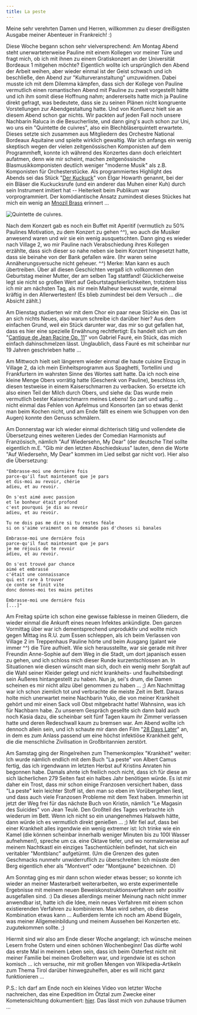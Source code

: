 ```yaml
---
title: La peste
---
```


Meine sehr verehrten Damen und Herren, willkommen zu dieser dreißigsten Ausgabe meiner Abenteuer in Frankreich! :)

Diese Woche begann schon sehr vielversprechend: Am Montag Abend steht unerwarteterweise Pauline mit einem Kollegen vor meiner Türe und fragt mich, ob ich mit ihnen zu einem Gratiskonzert an der Universität Bordeaux 1 mitgehen möchte? Eigentlich wollte ich ursprünglich den Abend der Arbeit weihen, aber wieder einmal ist der Geist schwach und ich beschließe, den Abend zur "Kulturveranstaltung" umzuwidmen. Dabei musste ich mit dem Dilemma kämpfen, dass sich der Kollege von Pauline vermutlich einen romantischen Abend mit Pauline zu zweit vorgestellt hätte und ich ihm somit diese Hoffnung nahm; andererseits hatte mich ja Pauline direkt gefragt, was bedeutete, dass sie zu seinen Plänen nicht kongruente Vorstellungen zur Abendgestaltung hatte. Und von Konfluenz hielt sie an diesem Abend schon gar nichts.
Wir packten auf jeden Fall noch unsere Nachbarin Raluca in die Besucherliste, und dann ging's auch schon zur Uni, wo uns ein "Quintette de cuivres", also ein Blechbläserquintett erwartete. Dieses setzte sich zusammen aus Mitgliedern des Orchestre National Bordeaux Aquitaine und spielte wirklich gewaltig. War ich anfangs ein wenig skeptisch wegen der vielen zeitgenössischen Komponisten auf dem Programmheft, konnte ich während des Konzertes dann doch erleichtert aufatmen, denn wie mir scheint, machen zeitgenössische Blasmusikkomponisten deutlich weniger "moderne Musik" als z.B. Komponisten für Orchesterstücke. Als programmiertes Highlight des Abends sei das Stück "[Der Kuckuck](http://www.youtube.com/watch?v=AlfIkg0mEMo)" von Elgar Howarth genannt, bei der ein Bläser die Kuckucksrufe (und ein anderer das Muhen einer Kuh) durch sein Instrument imitiert hat -- Heiterkeit beim Publikum war vorprogrammiert. Der komödiantische Ansatz zumindest dieses Stückes hat mich ein wenig an [Mnozil Brass](http://www.mnozilbrass.at/) erinnert ...

![Quintette de cuivres.]($media$/Photo2993.jpg)

Nach dem Konzert gab es noch ein Buffet mit Aperitif (vermutlich zu 50% Paulines Motivation, zu dem Konzert zu gehen ^^), wo auch die Musiker anwesend waren und wir sie ein wenig ausquetschten. Dann ging es wieder nach Village 2, wo mir Pauline nach Verabschiedung ihres Kollegen erzählte, dass sich dieser so nahe neben sie beim Konzert hingesetzt hatte, dass sie beinahe von der Bank gefallen wäre. (Ihr waren seine Annäherungsversuche nicht geheuer. ^^) Merke: Man kann es auch übertreiben.
Über all diesen Geschichten vergaß ich vollkommen den Geburtstag meiner Mutter, der am selben Tag stattfand! Glücklicherweise legt sie nicht so großen Wert auf Geburtstagsfeierlichkeiten, trotzdem biss ich mir am nächsten Tag, als mir mein Malheur bewusst wurde, einmal kräftig in den Allerwertesten! (Es blieb zumindest bei dem Versuch ... die Absicht zählt.)

Am Dienstag studierten wir mit dem Chor ein paar neue Stücke ein. Das ist an sich nichts Neues, also warum schreibe ich darüber hier? Aus dem einfachen Grund, weil ein Stück darunter war, das mir so gut gefallen hat, dass es hier eine spezielle Erwähnung rechtfertigt: Es handelt sich um den "[Cantique de Jean Racine Op. 11](http://www.youtube.com/watch?v=NzUMfVpugq4)" von Gabriel Fauré, ein Stück, das mich einfach dahinschmelzen lässt. Unglaublich, dass Fauré es mit scheinbar nur 19 Jahren geschrieben hatte ...

Am Mittwoch hielt seit längerem wieder einmal die haute cuisine Einzug in Village 2, da ich mein Einheitsprogramm aus Spaghetti, Tortellini und Frankfurtern im wahrsten Sinne des Wortes satt hatte. Da ich noch eine kleine Menge Obers vorrätig hatte (Geschenk von Pauline), beschloss ich, diesen testweise in einem Kaiserschmarren zu verbacken. So ersetzte ich also einen Teil der Milch durch Obers, und siehe da: Das wurde mein vermutlich bester Kaiserschmarrn meines Lebens! So zart und saftig ... nicht einmal das Fehlen von Apfelmus und Konsorten (an so etwas denkt man beim Kochen nicht, und am Ende fällt es einem wie Schuppen von den Augen) konnte den Genuss schmälern.

Am Donnerstag war ich wieder einmal dichterisch tätig und vollendete die Übersetzung eines weiteren Liedes der Comedian Harmonists auf Französisch, nämlich "Auf Wiedersehn, My Dear" (der deutsche Titel sollte eigentlich m.E. "Gib mir den letzten Abschiedskuss" lauten, denn die Worte "Auf Wiedersehn, My Dear" kommen im Lied selbst gar nicht vor). Hier also die Übersetzung:

~~~
"Embrasse-moi une dernière fois
parce-qu'il faut maintenant que je pars
et dis-moi au revoir, chérie
adieu, et au revoir.

On s'est aimé avec passion
et le bonheur était profond
c'est pourquoi je dis au revoir
adieu, et au revoir.

Tu ne dois pas me dire si tu restes féale
si on s'aime vraiment on ne demande pas d'choses si banales

Embrasse-moi une dernière fois
parce-qu'il faut maintenant que je pars
je me réjouis de te revoir
adieu, et au revoir.

On s'est trouvé par chance
aimé et embrassé
c'était une connaissance
qui est rare à trouver
ce conte se finit vite
donc donnes-moi tes mains petites

Embrasse-moi une dernière fois
[...]"
~~~

Am Freitag spürte ich schon eine gewisse faiblesse in meinen Gliedern, die wieder einmal die Ankunft eines neuen Infektes ankündigte. Den ganzen Vormittag über war ich dementsprechend unproduktiv und wollte mich gegen Mittag ins R.U. zum Essen schleppen, als ich beim Verlassen von Village 2 im Treppenhaus Pauline hörte und beim Ausgang (galant wie immer ^^) die Türe aufhielt. Wie sich herausstellte, war sie gerade mit ihrer Freundin Anne-Sophie auf dem Weg in die Stadt, um dort japanisch essen zu gehen, und ich schloss mich dieser Runde kurzentschlossen an. In Situationen wie diesen wünscht man sich, doch ein wenig mehr Sorgfalt auf die Wahl seiner Kleider gelegt und nicht krankheits- und faulheitsbedingt sein Äußeres hintangestellt zu haben. Nun ja, sei's drum, die Damen scheinen es mir nicht allzu übel genommen zu haben ... ;)
Am Nachmittag war ich schon ziemlich tot und verbrachte die meiste Zeit im Bett. Daraus holte mich unerwartet meine Nachbarin Yuko, die von meiner Krankheit gehört und mir einen Sack voll Obst mitgebracht hatte! Wahnsinn, was ich für Nachbarn habe. Zu unserem Gespräch gesellte sich dann bald auch noch Kasia dazu, die scheinbar seit fünf Tagen kaum ihr Zimmer verlassen hatte und deren Redeschwall kaum zu bremsen war.
Am Abend wollte ich dennoch allein sein, und ich schaute mir dann den Film "[28 Days Later](http://en.wikipedia.org/wiki/28_Days_Later)" an, in dem es zum Anlass passend um eine höchst infektiöse Krankheit geht, die die menschliche Zivilisation in Großbritannien zerstört.

Am Samstag ging der Ringelreihen zum Themenkomplex "Krankheit" weiter: Ich wurde nämlich endlich mit dem Buch "La peste" von Albert Camus fertig, das ich irgendwann im letzten Herbst auf Kristins Anraten hin begonnen habe. Damals ahnte ich freilich noch nicht, dass ich für diese an sich lächerlichen 279 Seiten fast ein halbes Jahr benötigen würde. Es ist mir daher ein Trost, dass mir schon einige Franzosen versichert haben, dass "La peste" kein leichter Stoff ist, den man so eben im Vorübergehen liest, und dass auch viele Franzosen Probleme mit dem Text haben. Immerhin ist jetzt der Weg frei für das nächste Buch von Kristin, nämlich "Le Magasin des Suicides" von Jean Teulé.
Den Großteil des Tages verbrachte ich wiederum im Bett. Wenn ich nicht so ein unangenehmes Halsweh hätte, dann würde ich es vermutlich direkt genießen ... ;) Mir fiel auf, dass bei einer Krankheit alles irgendwie ein wenig extremer ist: Ich trinke wie ein Kamel (die können scheinbar innerhalb weniger Minuten bis zu 100l Wasser aufnehmen!), spreche um ca. eine Oktave tiefer, und wo normalerweise auf meinem Nachtkastl ein einziges Taschentüchlein befindet, hat sich ein veritabler "Montblanc" aufgetürmt. (Um die Grenzen des guten Geschmacks nunmehr unwiderruflich zu überschreiten: Ich müsste den Berg eigentlich eher als "Montvert" oder "Montjaune" bezeichnen. :D)

Am Sonntag ging es mir dann schon wieder etwas besser; so konnte ich wieder an meiner Masterarbeit weiterarbeiten, wo erste experimentelle Ergebnisse mit meinem neuen Beweiskonstruktionsverfahren sehr positiv ausgefallen sind. :) Da dieses allerdings meiner Meinung nach nicht immer anwendbar ist, hatte ich die Idee, mein neues Verfahren mit einem schon existierenden Verfahren zu kombinieren. Man wird sehen, ob diese Kombination etwas kann ...
Außerdem lernte ich noch am Abend Bügeln, was meiner Allgemeinbildung und meinem Aussehen bei Konzerten etc. zugutekommen sollte. ;)

Hiermit sind wir also am Ende dieser Woche angelangt; ich wünsche meinen Lesern frohe Ostern und einen schönen Wochenbeginn! Das dürfte wohl das erste Mal in meinem Leben sein, dass ich beim Osterfest nicht mit meiner Familie bei meinen Großeltern war, und irgendwie ist es schon komisch ... ich versuche, mir mit großen Mengen von Wikipedia-Artikeln zum Thema Tirol darüber hinwegzuhelfen, aber es will nicht ganz funktionieren ...

P.S.: Ich darf am Ende noch ein kleines Video von letzter Woche nachreichen, das eine Expedition im Ötztal zum Zwecke einer Kometensichtung dokumentiert: [hier](http://vimeo.com/62033421). Das lässt mich von zuhause träumen ...
